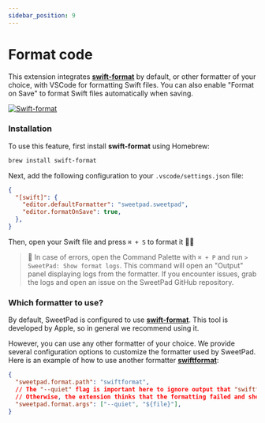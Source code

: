 ```yaml
---
sidebar_position: 9
---
```


# Format code

This extension integrates [**swift-format**](https://github.com/apple/swift-format) by default, or other formatter of
your choice, with VSCode for formatting Swift files. You can also enable "Format on Save" to format Swift files
automatically when saving.

[![Swift-format](/images/format-demo.gif)](/images/format-demo.gif)

### Installation

To use this feature, first install **swift-format** using Homebrew:

```bash
brew install swift-format
```

Next, add the following configuration to your `.vscode/settings.json` file:

```json title=".vscode/settings.json"
{
  "[swift]": {
    "editor.defaultFormatter": "sweetpad.sweetpad",
    "editor.formatOnSave": true,
  },
}
```

Then, open your Swift file and press `⌘ + S` to format it 💅🏼

> 🙈 In case of errors, open the Command Palette with `⌘ + P` and run `> SweetPad: Show format logs`. This command will
> open an "Output" panel displaying logs from the formatter. If you encounter issues, grab the logs and open an issue on
> the SweetPad GitHub repository.

### Which formatter to use?

By default, SweetPad is configured to use [**swift-format**](https://github.com/apple/swift-format). This tool is
developed by Apple, so in general we recommend using it.

However, you can use any other formatter of your choice. We provide several configuration options to customize the
formatter used by SweetPad. Here is an example of how to use another formatter
[**swiftformat**](https://github.com/nicklockwood/SwiftFormat):

```json title=".vscode/settings.json"
{
  "sweetpad.format.path": "swiftformat",
  // The "--quiet" flag is important here to ignore output that "swiftformat" writes to stderr.
  // Otherwise, the extension thinks that the formatting failed and shows an annoying error message
  "sweetpad.format.args": ["--quiet", "${file}"],
}
```
